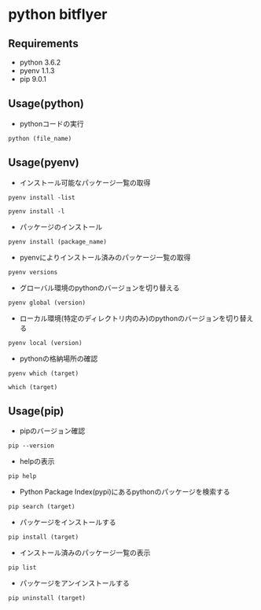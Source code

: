 # python bitflyer

## Requirements
- python 3.6.2
- pyenv 1.1.3
- pip 9.0.1

## Usage(python)
- pythonコードの実行

```
python (file_name)
```

## Usage(pyenv)
- インストール可能なパッケージ一覧の取得

```
pyenv install -list
```

```
pyenv install -l
```

- パッケージのインストール

```
pyenv install (package_name)
```

- pyenvによりインストール済みのパッケージ一覧の取得

```
pyenv versions
```

- グローバル環境のpythonのバージョンを切り替える

```
pyenv global (version)
```

- ローカル環境(特定のディレクトリ内のみ)のpythonのバージョンを切り替える

```
pyenv local (version)
```

- pythonの格納場所の確認

```
pyenv which (target)
```

```
which (target)
```

## Usage(pip)
- pipのバージョン確認

```
pip --version
```

- helpの表示

```
pip help
```

- Python Package Index(pypi)にあるpythonのパッケージを検索する

```
pip search (target)
```

- パッケージをインストールする

```
pip install (target)
```

- インストール済みのパッケージ一覧の表示

```
pip list
```

- パッケージをアンインストールする

```
pip uninstall (target)
```

